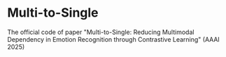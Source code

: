 # Multi-to-Single
The official code of paper "Multi-to-Single: Reducing Multimodal Dependency in Emotion Recognition through Contrastive Learning" (AAAI 2025)

